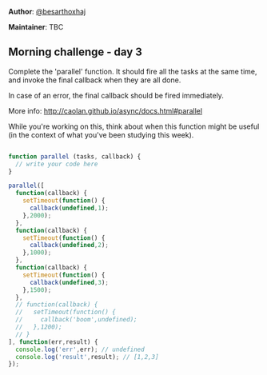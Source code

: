 **Author**: [@besarthoxhaj](https://github.com/besarthoxhaj)  

**Maintainer**: TBC

## Morning challenge - day 3

Complete the 'parallel' function. It should fire all the tasks at the same time, and invoke the final callback when they are all done.

In case of an error, the final callback should be fired immediately.

More info: http://caolan.github.io/async/docs.html#parallel

While you're working on this, think about when this function might be useful (in the context of what you've been studying this week).

```js

function parallel (tasks, callback) {
  // write your code here
}

parallel([
  function(callback) {
    setTimeout(function() {
      callback(undefined,1);
    },2000);
  },
  function(callback) {
    setTimeout(function() {
      callback(undefined,2);
    },1000);
  },
  function(callback) {
    setTimeout(function() {
      callback(undefined,3);
    },1500);
  },
  // function(callback) {
  //   setTimeout(function() {
  //     callback('boom',undefined);
  //   },1200);
  // }
], function(err,result) {
  console.log('err',err); // undefined
  console.log('result',result); // [1,2,3]
});
